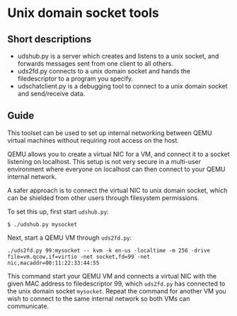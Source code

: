 Unix domain socket tools
========================

Short descriptions
------------------
* udshub.py is a server which creates and listens to a unix socket, and forwards messages sent from one client to all others.
* uds2fd.py connects to a unix domain socket and hands the filedescriptor to a program you specify.
* udschatclient.py is a debugging tool to connect to a unix domain socket and send/receive data.

Guide
-----

This toolset can be used to set up internal networking between QEMU virtual machines without requiring
root access on the host. 

QEMU allows you to create a virtual NIC for a VM, and connect it to a socket
listening on localhost. This setup is not very secure in a multi-user environment where everyone on
localhost can then connect to your QEMU internal network.

A safer approach is to connect the virtual NIC to unix domain socket, which can be shielded from
other users through filesystem permissions.

To set this up, first start ```udshub.py```:

```
$ ./udshub.py mysocket
```

Next, start a QEMU VM through ```uds2fd.py```:

```
./uds2fd.py 99:mysocket -- kvm -k en-us -localtime -m 256 -drive file=vm.qcow,if=virtio -net socket,fd=99 -net nic,macaddr=00:11:22:33:44:55
```

This command start your QEMU VM and connects a virtual NIC with the given MAC address to filedescriptor 99, which ```uds2fd.py``` has connected to the unix domain socket ```mysocket```.
Repeat the command for another VM you wish to connect to the same internal network so both VMs can communicate.

